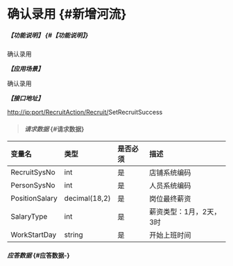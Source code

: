 # 确认录用 {#新增河流}

##### _【功能说明】_ {#【功能说明】}

确认录用

_**【应用场景】**_

确认录用

_**【接口地址】**_

[http://ip:port/RecruitAction/Recruit/](http://ip:port/HMAction/River/AddRiver)SetRecruitSuccess

> #### _请求数据_ {#请求数据}

| 变量名 | 类型 | 是否必须 | 描述 |
| :--- | :--- | :--- | :--- |
| RecruitSysNo | int | 是 | 店铺系统编码 |
| PersonSysNo | int | 是 | 人员系统编码 |
| PositionSalary | decimal\(18,2\) | 是 | 岗位最终薪资 |
| SalaryType | int | 是 | 薪资类型：1月，2天，3时 |
| WorkStartDay | string | 是 | 开始上班时间 |

#### _应答数据_ {#应答数据-}



